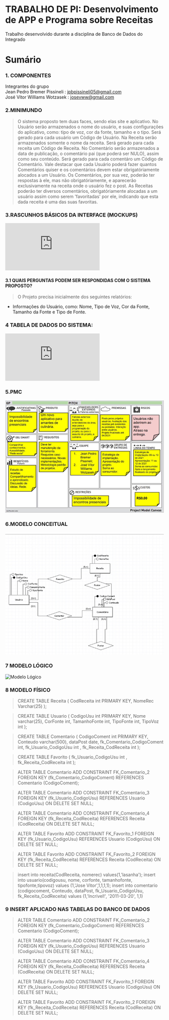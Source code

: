 # TRABALHO DE PI:  Desenvolvimento de APP e Programa sobre Receitas
Trabalho desenvolvido durante a disciplina de Banco de Dados do Integrado

# Sumário

### 1. COMPONENTES<br>
Integrantes do grupo<br>
Jean Pedro Bremer Pissineli : jpbpissineli05@gmail.com<br>
José Vítor Williams Wotzasek : josevww@gmail.com<br>

### 2.MINIMUNDO<br>
> O sistema proposto tem duas faces, sendo elas site e aplicativo. No Usuário serão armazenados o nome do usuário, e suas configurações do aplicativo, como: tipo de voz, cor da fonte, tamanho e o tipo. Será gerado para cada usuário um Código de Usuário. Na Receita serão armazenados somente o nome da receita. Será gerado para cada receita um Código de Receita. No Comentário serão armazenados a data de publicação, o comentário pai (que poderá ser NULO), assim como seu conteúdo. Será gerado para cada comentáro um Código de Comentário. Vale destacar que cada Usuário poderá fazer quantos Comentários quiser e os comentários devem estar obrigatóriamente alocados a um Usuário. Os Comentários, por sua vez, poderão ter respostas à ele, mas não obrigatóriamente, e aparecerão exclusivamente na receita onde o usuário fez o post. As Receitas poderão ter diversos comentários, obrigatóriamente alocadas a um usuário assim como serem 'favoritadas' por ele, indicando que esta dada receita é uma das suas favoritas.<br>
 
### 3.RASCUNHOS BÁSICOS DA INTERFACE (MOCKUPS)<br>
![Arquivo PDF do WireFrame](https://github.com/jpbpissineli/GRUPO-Jean-Jovi/tree/main/arquivos/Wireframe.pdf?raw=true "Ideias de telas")

#### 3.1 QUAIS PERGUNTAS PODEM SER RESPONDIDAS COM O SISTEMA PROPOSTO?
    
> O Projeto precisa inicialmente dos seguintes relatórios:
* Informações do Usuário, como: Nome, Tipo de Voz, Cor da Fonte, Tamanho da Fonte e Tipo de Fonte.

### 4 TABELA DE DADOS DO SISTEMA:

![Arquivo PDF das Tabelas](https://github.com/jpbpissineli/GRUPO-Jean-Jovi/blob/main/arquivos/TabelaeExemplo.pdf?raw=true "Tabelas")

### 5.PMC<br>

![Alt text](https://github.com/jpbpissineli/GRUPO-Jean-Jovi/blob/main/arquivos/PMC.JPG?raw=true "PMC")
 
### 6.MODELO CONCEITUAL<br>

![Alt text](https://github.com/jpbpissineli/GRUPO-Jean-Jovi/blob/main/arquivos/ModeloConceitual.jpeg?raw=true "Modelo Conceitual")    
    
### 7	MODELO LÓGICO<br>

![Modelo Lógico](https://github.com/jpbpissineli/GRUPO-Jean-Jovi/blob/main/arquivos/L%C3%B3gico_1.brM3?raw=true "Modelo Lógico")  

### 8	MODELO FÍSICO<br>
> CREATE TABLE Receita (
    CodReceita int PRIMARY KEY,
    NomeRec Varchar(25)
);

> CREATE TABLE Usuario (
    CodigoUsu int  PRIMARY KEY,
    Nome varchar(25),
    CorFonte int,
    TamanhoFonte int,
    TipoFonte int,
    TipoVoz int
);

> CREATE TABLE Comentario (
    CodigoComent int PRIMARY KEY,
    Conteudo varchar(500),
    dataPost date,
    fk_Comentario_CodigoComent int,
    fk_Usuario_CodigoUsu int ,
    fk_Receita_CodReceita int
);

> CREATE TABLE Favorito (
    fk_Usuario_CodigoUsu int ,
    fk_Receita_CodReceita int
);
 
> ALTER TABLE Comentario ADD CONSTRAINT FK_Comentario_2
    FOREIGN KEY (fk_Comentario_CodigoComent)
    REFERENCES Comentario (CodigoComent);
 
> ALTER TABLE Comentario ADD CONSTRAINT FK_Comentario_3
    FOREIGN KEY (fk_Usuario_CodigoUsu)
    REFERENCES Usuario (CodigoUsu)
    ON DELETE SET NULL;
 
> ALTER TABLE Comentario ADD CONSTRAINT FK_Comentario_4
    FOREIGN KEY (fk_Receita_CodReceita)
    REFERENCES Receita (CodReceita)
    ON DELETE SET NULL;
 
> ALTER TABLE Favorito ADD CONSTRAINT FK_Favorito_1
    FOREIGN KEY (fk_Usuario_CodigoUsu)
    REFERENCES Usuario (CodigoUsu)
    ON DELETE SET NULL;
 
> ALTER TABLE Favorito ADD CONSTRAINT FK_Favorito_2
    FOREIGN KEY (fk_Receita_CodReceita)
    REFERENCES Receita (CodReceita)
    ON DELETE SET NULL;
    
> insert into receita(CodReceita, nomerec) values(1,'lasanha');
> insert into usuario(codigousu, nome, corfonte, tamanhofonte, tipofonte,tipovoz) values (1,'Jose Vitor',1,1,1,1);
> insert into comentario (codigocoment, Conteudo, dataPost, fk_Usuario_CodigoUsu,  fk_Receita_CodReceita) values (1,'Incrivel!', '2011-03-20', 1,1)
        
       
### 9	INSERT APLICADO NAS TABELAS DO BANCO DE DADOS<br>
 > ALTER TABLE Comentario ADD CONSTRAINT FK_Comentario_2
    FOREIGN KEY (fk_Comentario_CodigoComent)
    REFERENCES Comentario (CodigoComent);
 
> ALTER TABLE Comentario ADD CONSTRAINT FK_Comentario_3
    FOREIGN KEY (fk_Usuario_CodigoUsu)
    REFERENCES Usuario (CodigoUsu)
    ON DELETE SET NULL;
 
> ALTER TABLE Comentario ADD CONSTRAINT FK_Comentario_4
    FOREIGN KEY (fk_Receita_CodReceita)
    REFERENCES Receita (CodReceita)
    ON DELETE SET NULL;
 
> ALTER TABLE Favorito ADD CONSTRAINT FK_Favorito_1
    FOREIGN KEY (fk_Usuario_CodigoUsu)
    REFERENCES Usuario (CodigoUsu)
    ON DELETE SET NULL;
 
> ALTER TABLE Favorito ADD CONSTRAINT FK_Favorito_2
    FOREIGN KEY (fk_Receita_CodReceita)
    REFERENCES Receita (CodReceita)
    ON DELETE SET NULL; 
